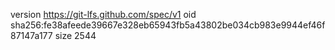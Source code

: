 version https://git-lfs.github.com/spec/v1
oid sha256:fe38afeede39667e328eb65943fb5a43802be034cb983e9944ef46f87147a177
size 2544
